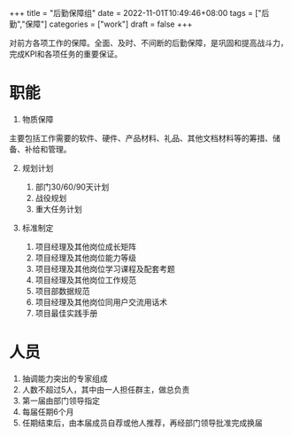 +++
title = "后勤保障组"
date = 2022-11-01T10:49:46+08:00
tags = ["后勤","保障"]
categories = ["work"]
draft = false
+++

对前方各项工作的保障。全面、及时、不间断的后勤保障，是巩固和提高战斗力，完成KPI和各项任务的重要保证。

# 职能

1.  物质保障

主要包括工作需要的软件、硬件、产品材料、礼品、其他文档材料等的筹措、储备、补给和管理。

2.  规划计划
    1.  部门30/60/90天计划
    2.  战役规划
    3.  重大任务计划

4.  标准制定
    1.  项目经理及其他岗位成长矩阵
    2.  项目经理及其他岗位能力等级
    3.  项目经理及其他岗位学习课程及配套考题
    4.  项目经理及其他岗位工作规范
    5.  项目部数据规范
    6.  项目经理及其他岗位同用户交流用话术
    7.  项目最佳实践手册

# 人员

1.  抽调能力突出的专家组成
2.  人数不超过5人，其中由一人担任群主，做总负责
3.  第一届由部门领导指定
4.  每届任期6个月
5.  任期结束后，由本届成员自荐或他人推荐，再经部门领导批准完成换届